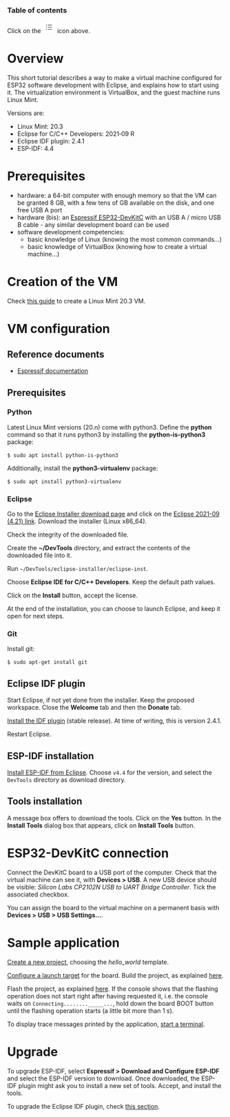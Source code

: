 ### Table of contents

Click on the ![](images/tocIcon.png) icon above.

# Overview

This short tutorial describes a way to make a virtual machine configured for ESP32 software development with Eclipse, and explains how to start using it. The virtualization environment is VirtualBox, and the guest machine runs Linux Mint.

Versions are:

* Linux Mint: 20.3
* Eclipse for C/C++ Developers: 2021‑09 R
* Eclipse IDF plugin: 2.4.1
* ESP-IDF: 4.4

# Prerequisites

* hardware: a 64-bit computer with enough memory so that the VM can be granted 8 GB, with a few tens of GB available on the disk, and one free USB A port
* hardware (bis): an [Espressif ESP32-DevKitC](https://www.espressif.com/en/products/devkits/esp32-devkitc) with an USB A / micro USB B cable - any similar development board can be used
* software development competencies: 
  * basic knowledge of Linux (knowing the most common commands...)
  * basic knowledge of VirtualBox (knowing how to create a virtual machine...)

# Creation of the VM

Check [this guide](https://github.com/PascalBod/lm-vm) to create a Linux Mint 20.3 VM.

# VM configuration

## Reference documents

* [Espressif documentation](https://github.com/espressif/idf-eclipse-plugin)

## Prerequisites

### Python

Latest Linux Mint versions (20.n) come with python3. Define the **python** command so that it runs python3 by installing the **python-is-python3** package:

```shell
$ sudo apt install python-is-python3
```

Additionally, install the **python3-virtualenv** package:

```shell
$ sudo apt install python3-virtualenv
```

### Eclipse

Go to the [Eclipse Installer download page](https://www.eclipse.org/downloads/packages/installer) and click on the [Eclipse 2021-09 (4.21) link](https://www.eclipse.org/downloads/packages/release/2021-09/r). Download the installer (Linux x86_64).

Check the integrity of the downloaded file.

Create the **~/DevTools** directory, and extract the contents of the downloaded file into it.

Run `~/DevTools/eclipse-installer/eclipse-inst`.

Choose **Eclipse IDE for C/C++ Developers**. Keep the default path values.

Click on the **Install** button, accept the license.

At the end of the installation, you can choose to launch Eclipse, and keep it open for next steps.

### Git

Install git:

```shell
$ sudo apt-get install git
```

## Eclipse IDF plugin

Start Eclipse, if not yet done from the installer. Keep the proposed workspace. Close the **Welcome** tab and then the **Donate** tab.

[Install the IDF plugin](https://github.com/espressif/idf-eclipse-plugin#installing-idf-plugin-using-update-site-url) (stable release). At time of writing, this is version 2.4.1.

Restart Eclipse.

## ESP-IDF installation

[Install ESP-IDF from Eclipse](https://github.com/espressif/idf-eclipse-plugin#installing-esp-idf). Choose `v4.4` for the version, and select the `DevTools` directory as download directory.

## Tools installation

A message box offers to download the tools. Click on the **Yes** button. In the **Install Tools** dialog box that appears, click on **Install Tools** button.

# ESP32-DevKitC connection

Connect the DevKitC board to a USB port of the computer. Check that the virtual machine can see it, with **Devices > USB**. A new USB device should be visible: *Silicon Labs CP2102N USB to UART Bridge Controller*. Tick the associated checkbox.

You can assign the board to the virtual machine on a permanent basis with **Devices > USB > USB Settings...**.

# Sample application

[Create a new project](https://github.com/espressif/idf-eclipse-plugin#create-a-new-project-using-esp-idf-templates), choosing the *hello_world* template.

[Configure a launch target](https://github.com/espressif/idf-eclipse-plugin#configuring-launch-target) for the board. Build the project, as explained [here](https://github.com/espressif/idf-eclipse-plugin#compiling-the-project).

Flash the project, as explained [here](https://github.com/espressif/idf-eclipse-plugin#flashing-the-project). If the console shows that the flashing operation does not start right after having requested it, i.e. the console waits on `Connecting........_____...`, hold down the board BOOT button until the flashing operation starts (a little bit more than 1 s). 

To display trace messages printed by the application, [start a terminal](https://github.com/espressif/idf-eclipse-plugin#viewing-serial-output).

# Upgrade

To upgrade ESP-IDF, select **Espressif > Download and Configure ESP-IDF** and select the ESP-IDF version to download. Once downloaded, the ESP-IDF plugin might ask you to install a new set of tools. Accept, and install the tools. 

To upgrade the Eclipse IDF plugin, check [this section](https://github.com/espressif/idf-eclipse-plugin#how-do-i-upgrade-my-existing-idf-eclipse-plugin).

